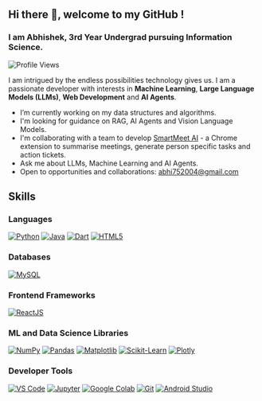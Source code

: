 ## Hi there 👋, welcome to my GitHub !
### I am Abhishek, 3rd Year Undergrad pursuing Information Science.

![Profile Views](https://komarev.com/ghpvc/?username=Abhishek-7504&label=Profile%20views&color=0e75b6&style=flat)
<!-- ![](https://komarev.com/ghpvc/?username=Abhishek-7504&color=green)
![](https://komarev.com/ghpvc/?username=Abhishe-7504&style=flat-square&color=orange)
![Visitor Badge](https://visitor-badge.laobi.icu/badge?page_id=Abhishek-7504.Abhishek-7504) -->


I am intrigued by the endless possibilities technology gives us. I am a passionate developer with interests in **Machine Learning**, **Large Language Models (LLMs)**, **Web Development** and **AI Agents**.

- I’m currently working on my data structures and algorithms.
- I'm looking for guidance on RAG, AI Agents and Vision Language Models.
- I'm collaborating with a team to develop [SmartMeet AI](https://github.com/Kiranraj077/SmartMeet/) - a Chrome extension to summarise meetings, generate person specific tasks and action tickets. 
- Ask me about LLMs, Machine Learning and AI Agents.
- Open to opportunities and collaborations: [abhi752004@gmail.com](mailto:abhi752004@gmail.com) 

## Skills

### Languages
[![Python](https://img.shields.io/badge/Python-3776AB?style=for-the-badge&logo=python&logoColor=white)](https://www.python.org/)
[![Java](https://img.shields.io/badge/Java-007396?style=for-the-badge&logo=java&logoColor=white)](https://www.oracle.com/java/)
[![Dart](https://img.shields.io/badge/Dart-0175C2?style=for-the-badge&logo=dart&logoColor=white)](https://dart.dev/)
[![HTML5](https://img.shields.io/badge/HTML5-E34F26?style=for-the-badge&logo=html5&logoColor=white)](https://developer.mozilla.org/en-US/docs/Web/HTML)


### Databases
[![MySQL](https://shields.io/badge/MySQL-4479A1?style=for-the-badge&logo=mysql&logoColor=white)](https://www.mysql.com/)

### Frontend Frameworks
[![ReactJS](https://img.shields.io/badge/React-20232A?style=for-the-badge&logo=react&logoColor=61DAFB)](https://react.dev/)

### ML and Data Science Libraries
[![NumPy](https://img.shields.io/badge/NumPy-013243?style=for-the-badge&logo=numpy&logoColor=white)](https://numpy.org/)
[![Pandas](https://img.shields.io/badge/Pandas-150458?style=for-the-badge&logo=pandas&logoColor=white)](https://pandas.pydata.org/)
[![Matplotlib](https://img.shields.io/badge/Matplotlib-ffffff?style=for-the-badge&logo=matplotlib&logoColor=black)](https://matplotlib.org/)
[![Scikit-Learn](https://img.shields.io/badge/Scikit--Learn-F7931E?style=for-the-badge&logo=scikit-learn&logoColor=white)](https://scikit-learn.org/)
[![Plotly](https://img.shields.io/badge/Plotly-3F4F75?style=for-the-badge&logo=plotly&logoColor=white)](https://plotly.com/python/)

### Developer Tools
[![VS Code](https://img.shields.io/badge/VS%20Code-007ACC?style=for-the-badge&logo=visual-studio-code&logoColor=white)](https://code.visualstudio.com/)
[![Jupyter](https://img.shields.io/badge/Jupyter-F37626?style=for-the-badge&logo=jupyter&logoColor=white)](https://jupyter.org/)
[![Google Colab](https://img.shields.io/badge/Google%20Colab-F9AB00?style=for-the-badge&logo=googlecolab&logoColor=white)](https://colab.research.google.com/)
[![Git](https://img.shields.io/badge/Git-F05032?style=for-the-badge&logo=git&logoColor=white)](https://git-scm.com/)
[![Android Studio](https://img.shields.io/badge/Android%20Studio-3DDC84?style=for-the-badge&logo=android-studio&logoColor=white)](https://developer.android.com/studio)




